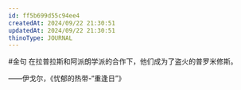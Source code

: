 ```yaml
---
id: ff5b699d55c94ee4
createdAt: 2024/09/22 21:30:51
updatedAt: 2024/09/22 21:30:51
thinoType: JOURNAL
---
```

#金句 在拉普拉斯和阿派朗学派的合作下，他们成为了盗火的普罗米修斯。

——伊戈尔，《忧郁的热带-“重逢日”》